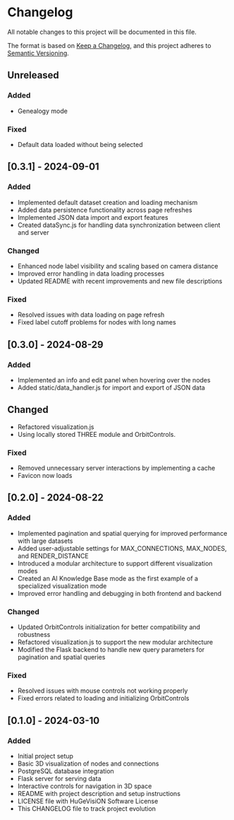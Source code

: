 # Changelog
All notable changes to this project will be documented in this file.

The format is based on [Keep a Changelog](https://keepachangelog.com/en/1.0.0/),
and this project adheres to [Semantic Versioning](https://semver.org/spec/v2.0.0.html).

## Unreleased

### Added
- Genealogy mode

### Fixed
- Default data loaded without being selected

## [0.3.1] - 2024-09-01
### Added
- Implemented default dataset creation and loading mechanism
- Added data persistence functionality across page refreshes
- Implemented JSON data import and export features
- Created dataSync.js for handling data synchronization between client and server

### Changed
- Enhanced node label visibility and scaling based on camera distance
- Improved error handling in data loading processes
- Updated README with recent improvements and new file descriptions

### Fixed
- Resolved issues with data loading on page refresh
- Fixed label cutoff problems for nodes with long names
## [0.3.0] - 2024-08-29
### Added
- Implemented an info and edit panel when hovering over the nodes
- Added static/data_handler.js for import and export of JSON data

## Changed
- Refactored visualization.js
- Using locally stored THREE module and OrbitControls.

### Fixed
- Removed unnecessary server interactions by implementing a cache
- Favicon now loads

## [0.2.0] - 2024-08-22
### Added
- Implemented pagination and spatial querying for improved performance with large datasets
- Added user-adjustable settings for MAX_CONNECTIONS, MAX_NODES, and RENDER_DISTANCE
- Introduced a modular architecture to support different visualization modes
- Created an AI Knowledge Base mode as the first example of a specialized visualization mode
- Improved error handling and debugging in both frontend and backend

### Changed
- Updated OrbitControls initialization for better compatibility and robustness
- Refactored visualization.js to support the new modular architecture
- Modified the Flask backend to handle new query parameters for pagination and spatial queries

### Fixed
- Resolved issues with mouse controls not working properly
- Fixed errors related to loading and initializing OrbitControls

## [0.1.0] - 2024-03-10
### Added
- Initial project setup
- Basic 3D visualization of nodes and connections
- PostgreSQL database integration
- Flask server for serving data
- Interactive controls for navigation in 3D space
- README with project description and setup instructions
- LICENSE file with HuGeVisiON Software License
- This CHANGELOG file to track project evolution
